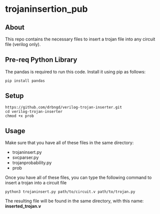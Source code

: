 # trojaninsertion_pub

## About
This repo contains the necessary files to insert a trojan file into any circuit file (verilog only).

## Pre-req Python Library
The pandas is required to run this code. Install it using pip as follows:
```
pip install pandas
```

## Setup
```
https://github.com/drbngd/verilog-trojan-inserter.git
cd verilog-trojan-inserter
chmod +x prob

```

## Usage
Make sure that you have all of these files in the same directory:

- trojaninsert.py
- svcparser.py
- trojanprobability.py
- prob

Once you have all of these files, you can type the following command to insert a trojan into a circuit file
```
python3 trojaninsert.py path/to/circuit.v path/to/trojan.py
```
The resulting file will be found in the same directory, with this name: **inserted_trojan.v**
